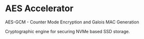 # AES Accelerator
AES-GCM - Counter Mode Encryption and Galois MAC Generation

Cryptographic engine for securing NVMe based SSD storage.
